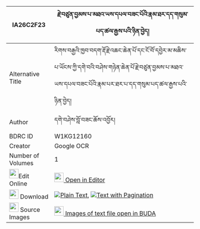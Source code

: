 |IA26C2F23|རྗེ་བཙུན་བྱམས་པ་མཐའ་ཡས་དཔལ་བཟང་པོའི་རྣམ་ཐར་དད་གསུམ་པད་ཚལ་རྒྱས་པའི་ཉིན་བྱེད། 
| --- | --- 
|Alternative Title |རིགས་བརྒྱའི་ཁྱབ་བདག་རྡོ་རྗེ་འཆང་ཆེན་པོ་དང་ངོ་བོ་དབྱེར་མ་མཆིས་པ་ཡོངས་ཀྱི་དགེ་བའི་བཤེས་གཉེན་ཆེན་པོ་རྗེ་བཙུན་བྱམས་པ་མཐའ་ཡས་དཔལ་བཟང་པོའི་རྣམ་པར་ཐར་པ་དད་གསུམ་པད་ཚལ་རྒྱས་པའི་ཉིན་བྱེད།
|Author| དགེ་བཤེས་བློ་བཟང་ཆོས་འབྱོར།
|BDRC ID | W1KG12160
|Creator | Google OCR
|Number of Volumes| 1
|<img width="25" src="https://img.icons8.com/color/25/000000/edit-property.png">Edit Online| [<img width="25" src="https://avatars.githubusercontent.com/u/45091458?s=200&v=4"> Open in Editor](http://editor.openpecha.org/IA26C2F23)
|<img width="25" src="https://img.icons8.com/fluent/48/000000/download-2.png"/>  Download | [![](https://img.icons8.com/color/20/000000/txt.png)Plain Text](https://github.com/Openpecha/IA26C2F23/releases/download/v1/jetsun_jampa_ta_ye_pal_zangpo__plain_IA26C2F23.zip), [![](https://img.icons8.com/color/20/000000/txt.png)Text with Pagination](https://github.com/Openpecha/IA26C2F23/releases/download/v1/jetsun_jampa_ta_ye_pal_zangpo__pages_IA26C2F23.zip)
|<img width="25" src="https://img.icons8.com/plasticine/100/000000/pictures-folder.png"/>  Source Images | [<img width="25" src="https://library.bdrc.io/icons/BUDA-small.svg"> Images of text file open in BUDA](https://library.bdrc.io/show/bdr:W1KG12160)